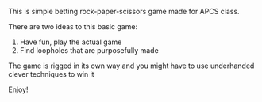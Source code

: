 This is simple betting rock-paper-scissors game
made for APCS class.

There are two ideas to this basic game:
1. Have fun, play the actual game
2. Find loopholes that are purposefully made

The game is rigged in its own way and you might have
to use underhanded clever techniques to win it

Enjoy!
